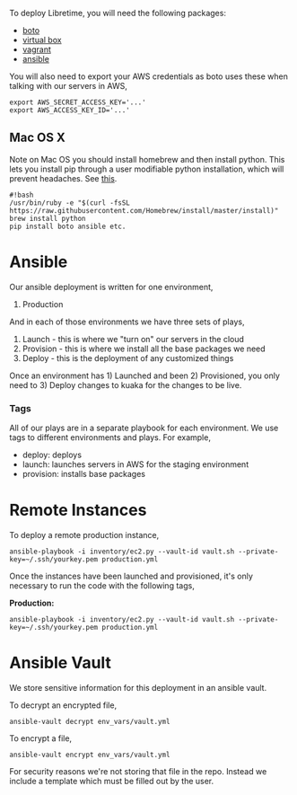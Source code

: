 To deploy Libretime, you will need the following packages: 

* [boto](https://github.com/boto/boto)
* [virtual box](https://www.virtualbox.org/)
* [vagrant](https://www.vagrantup.com/)
* [ansible](http://docs.ansible.com/ansible/intro_installation.html)

You will also need to export your AWS credentials as boto uses these when talking with our servers in AWS,

    export AWS_SECRET_ACCESS_KEY='...'
    export AWS_ACCESS_KEY_ID='...'

## Mac OS X ##
Note on Mac OS you should install homebrew and then install python. This lets you install pip through a user modifiable python installation, which will prevent headaches. See [this](http://apple.stackexchange.com/questions/209572/how-to-use-pip-after-the-os-x-el-capitan-upgrade).


```
#!bash
/usr/bin/ruby -e "$(curl -fsSL https://raw.githubusercontent.com/Homebrew/install/master/install)"
brew install python
pip install boto ansible etc.
```


Ansible
=======
Our ansible deployment is written for one environment,

  1. Production

And in each of those environments we have three sets of plays,

  1. Launch - this is where we "turn on" our servers in the cloud
  2. Provision - this is where we install all the base packages we need
  3. Deploy - this is the deployment of any customized things

Once an environment has 1) Launched and been 2) Provisioned, you only need to 3) Deploy changes to kuaka for the changes to be live.

### Tags ###

All of our plays are in a separate playbook for each environment. We use tags to different environments and plays. For example,

  * deploy: deploys 
  * launch: launches servers in AWS for the staging environment
  * provision: installs base packages


Remote Instances
================

To deploy a remote production instance,

    ansible-playbook -i inventory/ec2.py --vault-id vault.sh --private-key=~/.ssh/yourkey.pem production.yml


Once the instances have been launched and provisioned, it's only necessary to run the code with the following tags,


**Production:**

    ansible-playbook -i inventory/ec2.py --vault-id vault.sh --private-key=~/.ssh/yourkey.pem production.yml


Ansible Vault
================
We store sensitive information for this deployment in an ansible vault.

To decrypt an encrypted file,

    ansible-vault decrypt env_vars/vault.yml 

To encrypt a file,

    ansible-vault encrypt env_vars/vault.yml

For security reasons we're not storing that file in the repo. Instead we include a template which must be filled out by the user.